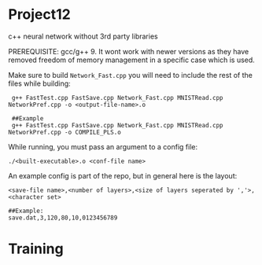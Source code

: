 # Project12
c++ neural network without 3rd party libraries

PREREQUISITE: gcc/g++ 9. It wont work with newer versions as they have removed freedom of memory management in a specific case which is used.

Make sure to build ```Network_Fast.cpp``` you will need to include the rest of the files while building:

```
 g++ FastTest.cpp FastSave.cpp Network_Fast.cpp MNISTRead.cpp NetworkPref.cpp -o <output-file-name>.o
 
 ##Example
 g++ FastTest.cpp FastSave.cpp Network_Fast.cpp MNISTRead.cpp NetworkPref.cpp -o COMPILE_PLS.o
```


While running, you must pass an argument to a config file:
```
./<built-executable>.o <conf-file name>
```

An example config is part of the repo, but in general here is the layout:
```
<save-file name>,<number of layers>,<size of layers seperated by ','>,<character set>

##Example:
save.dat,3,120,80,10,0123456789
```

# Training

